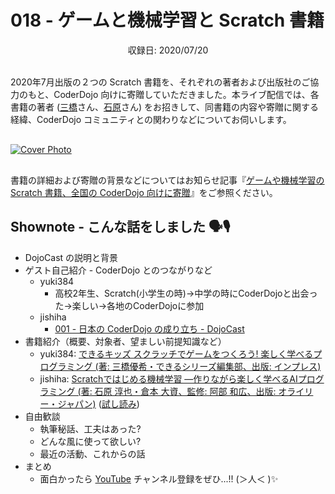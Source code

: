 # 018 - ゲームと機械学習と Scratch 書籍
<div style="text-align: center;">収録日: 2020/07/20</div><br>

2020年7月出版の２つの Scratch 書籍を、それぞれの著者および出版社のご協力のもと、CoderDojo 向けに寄贈していただきました。本ライブ配信では、各書籍の著者 ([三橋](https://twitter.com/yukimihashi)さん、[石原](https://twitter.com/jishiha)さん) をお招きして、同書籍の内容や寄贈に関する経緯、CoderDojo コミュニティとの関わりなどについてお伺いします。

<div style="margin: 30px auto;"><a href="https://www.youtube.com/watch?v=AKLyGASJXvw"><img src="/podcasts/18.jpg" alt="Cover Photo"></a></div>

書籍の詳細および寄贈の背景などについてはお知らせ記事『[ゲームや機械学習の Scratch 書籍、全国の CoderDojo 向けに寄贈](https://news.coderdojo.jp/2020/07/19/scratch-books-for-coderdojo/)』をご参照ください。

## Shownote - こんな話をしました 🗣🎙

- DojoCast の説明と背景
- ゲスト自己紹介 - CoderDojo とのつながりなど
    - yuki384
        - 高校2年生、Scratch(小学生の時)→中学の時にCoderDojoと出会った→楽しい→各地のCoderDojoに参加 
    - jishiha
        - [001 - 日本の CoderDojo の成り立ち - DojoCast](https://coderdojo.jp/podcasts/1)
- 書籍紹介（概要、対象者、望ましい前提知識など）
    - yuki384: [できるキッズ スクラッチでゲームをつくろう! 楽しく学べるプログラミング (著: 三橋優希・できるシリーズ編集部、出版: インプレス)](https://www.amazon.co.jp/dp/4295009164)
    - jishiha: [Scratchではじめる機械学習 ―作りながら楽しく学べるAIプログラミング (著: 石原 淳也・倉本 大資、監修: 阿部 和広、出版: オライリー・ジャパン)](https://www.amazon.co.jp/dp/4873119189/) ([試し読み](https://makezine.jp/blog/2020/06/ml2scratch.html))
- 自由歓談
    - 執筆秘話、工夫はあった?
    - どんな風に使って欲しい?
    - 最近の活動、これからの話
- まとめ
    - 面白かったら [YouTube](https://youtube.com/c/CoderDojoJapan) チャンネル登録をぜひ...!! (＞人＜ )✨


